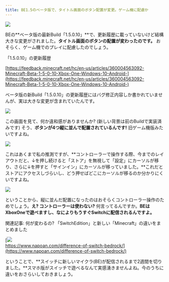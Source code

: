 ```yaml
---
title: BE1.5のベータ版で、タイトル画面のボタン配置が変更。ゲーム機に配慮か
---
```


![](https://cdn-ak.f.st-hatena.com/images/fotolife/s/sasigume/20210208/20210208123816.png)

BEの**ベータ版の最新Build「1.5.0.10」**で、更新履歴に載っていないけど結構大きな変更がされました。**タイトル画面のボタンの配置が変わったのです。** おそらく、ゲーム機でのプレイに配慮したのでしょう。

「1.5.0.10」の更新履歴

[https://feedback.minecraft.net/hc/en-us/articles/360004563092-Minecraft-Beta-1-5-0-10-Xbox-One-Windows-10-Android-](https://feedback.minecraft.net/hc/en-us/articles/360004563092-Minecraft-Beta-1-5-0-10-Xbox-One-Windows-10-Android-)

ベータ版の新Build「1.5.0.10」の更新履歴にはバグ修正内容しか書かれていませんが、実は大きな変更が含まれていたんです。

![](https://cdn-ak.f.st-hatena.com/images/fotolife/s/sasigume/20210208/20210208115218.png)

この画面を見て、何か違和感がありませんか? (新しい背景は前のBuildで実装済みです) そう、**ボタンが4つ縦に並んで配置されているんです!** 旧ゲーム機版みたいですよね。

![](https://cdn-ak.f.st-hatena.com/images/fotolife/s/sasigume/20210208/20210208123003.png)

これはあくまで私の推測ですが、**コントローラーで操作する際、今までのレイアウトだと、↓を押し続けると「ストア」を無視して「設定」にカーソルが移り、さらに↓を押すと「サインイン」にカーソルが移っていました。**これだとストアにアクセスしづらいし、どう押せばどこにカーソルが移るのか分かりにくいですよね。

![](https://cdn-ak.f.st-hatena.com/images/fotolife/s/sasigume/20210208/20210208103545.png)

ということから、縦に並んだ配置になったのはおそらくコントローラー操作のためでしょう。**え? コントローラーは使わない?** 何言ってるんですか。**BEはXboxOneで遊べますし、なによりもうすぐSwitchに配信されるんですよ。**

関連記事: 何が変わるの? 「SwitchEdition」と新しい「Minecraft」の違いをまとめました

[![](https://cdn-ak.f.st-hatena.com/images/fotolife/s/sasigume/20210208/20210208105007.png)  
https://www.napoan.com/difference-of-switch-bedrock/](https://www.napoan.com/difference-of-switch-bedrock/)

ということで、**スイッチに新しいマイクラ(BE)が配信されるまで2週間を切りました。**スマホ版がスイッチで遊べるなんて実感湧きませんよね。今のうちに違いをおさらいしておきましょう。

